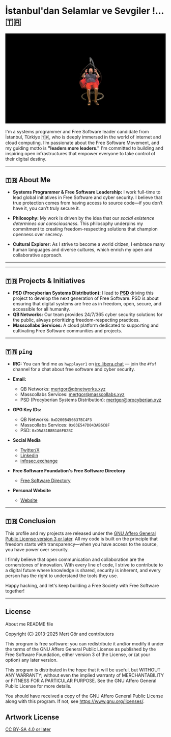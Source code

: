 # İstanbul'dan Selamlar ve Sevgiler !... 🇹🇷 

![Together](img/copyleft/bjkmertexamples/bahcede/bahcede.png)

I'm a systems programmer and Free Software leader candidate from İstanbul, Türkiye 🇹🇷, who is deeply immersed in the world of internet and cloud computing. I’m passionate about the Free Software Movement, and my guiding motto is **"leaders more leaders."** I'm committed to building and inspiring open infrastructures that empower everyone to take control of their digital destiny.

---

## 🇹🇷 About Me

- **Systems Programmer & Free Software Leadership:** I work full-time to lead global initiatives in Free Software and cyber security. I believe that true protection comes from having access to source code—if you don’t have it, you can’t truly secure it.
  
- **Philosophy:** My work is driven by the idea that our *social existence determines our consciousness*. This philosophy underpins my commitment to creating freedom-respecting solutions that champion openness over secrecy.
  
- **Cultural Explorer:** As I strive to become a world citizen, I embrace many human languages and diverse cultures, which enrich my open and collaborative approach.

---


---

## 🇹🇷 Projects & Initiatives

- **PSD (Procyberian Systems Distribution):** I lead to **[PSD](https://github.com/procyberian)** driving this project to develop the next generation of Free Software. PSD is about ensuring that digital systems are free as in freedom, open, secure, and accessible for all humanity.
- **QB Networks:** Our team provides 24/7/365 cyber security solutions for the public, always prioritizing freedom-respecting practices.
- **Masscollabs Services:** A cloud platform dedicated to supporting and cultivating Free Software communities and projects.

---

## 🇹🇷 ```ping```

- **IRC:** You can find me as `hwpplayer1` on [irc.libera.chat](https://libera.chat/) — join the `#fsf` channel for a chat about free software and cyber security.
- **Email:** 
  - QB Networks: <mertgor@qbnetworks.xyz>  
  - Masscollabs Services: <mertgor@masscollabs.xyz>  
  - PSD (Procyberian Systems Distribution): <mertgor@procyberian.xyz>
- **GPG Key IDs:**  
  - QB Networks: `0xD200B456637BC4F3`  
  - Masscollabs Services: `0x03E547D043AB6C8F`  
  - PSD: `0xD5A31B8B1A6F02BC`
- **Social Media**
  - [Twitter/X](https://x.com/MertGor)
  - [Linkedin](https://www.linkedin.com/in/hwpplayer1/)
  - [infosec.exchange](https://infosec.exchange/@hwpplayer1)

- **Free Software Foundation's Free Software Directory**
  - [Free Software Directory](https://directory.fsf.org/wiki/User:Mertgor)
- **Personal Website**
  - [Website](https://mertgor.xyz)

---

## 🇹🇷 Conclusion

This profile and my projects are released under the [GNU Affero General Public License version 3 or later](https://www.gnu.org/licenses/agpl-3.0.html). All my code is built on the principle that freedom starts with transparency—when you have access to the source, you have power over security.

I firmly believe that open communication and collaboration are the cornerstones of innovation. With every line of code, I strive to contribute to a digital future where knowledge is shared, security is inherent, and every person has the right to understand the tools they use.

Happy hacking, and let's keep building a Free Society with Free Software together!

---

## License

About me README file

Copyright (C) 2013-2025 Mert Gör and contributors

This program is free software: you can redistribute it and/or modify
it under the terms of the GNU Affero General Public License as published
by the Free Software Foundation, either version 3 of the License, or
(at your option) any later version.

This program is distributed in the hope that it will be useful,
but WITHOUT ANY WARRANTY; without even the implied warranty of
MERCHANTABILITY or FITNESS FOR A PARTICULAR PURPOSE.  See the
GNU Affero General Public License for more details.

You should have received a copy of the GNU Affero General Public License
along with this program.  If not, see <https://www.gnu.org/licenses/>.

## Artwork License

[CC BY-SA 4.0 or later](by-sa.markdown)






